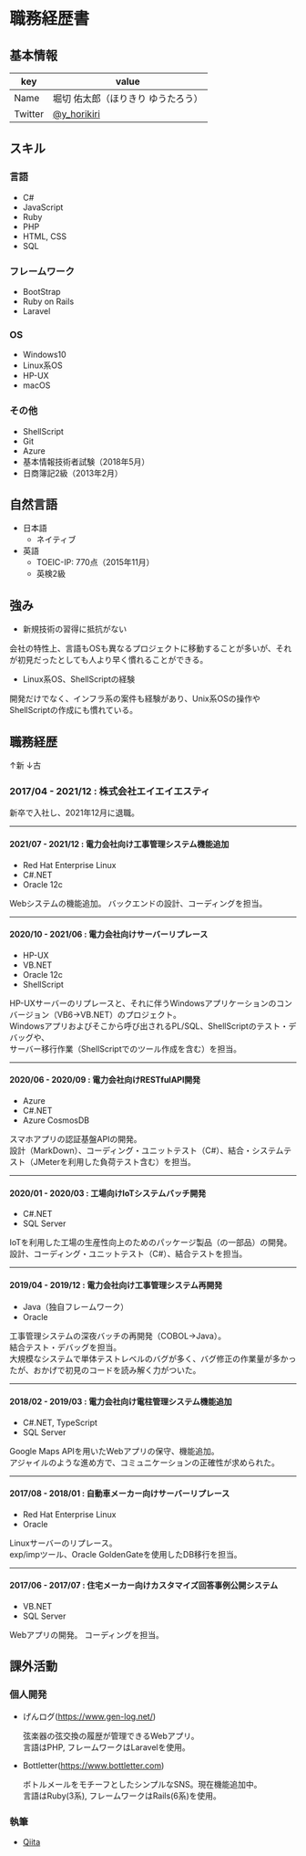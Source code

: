 # 職務経歴書

## 基本情報

|key|value|
|---|-----|
|Name|堀切 佑太郎（ほりきり ゆうたろう）|
|Twitter|[@y_horikiri](https://twitter.com/y_horikiri)|

## スキル
### 言語
- C#
- JavaScript
- Ruby
- PHP
- HTML, CSS
- SQL

### フレームワーク
- BootStrap
- Ruby on Rails
- Laravel

### OS
- Windows10
- Linux系OS
- HP-UX
- macOS

### その他
- ShellScript
- Git
- Azure
- 基本情報技術者試験（2018年5月）
- 日商簿記2級（2013年2月）

## 自然言語

- 日本語
  - ネイティブ
- 英語
  - TOEIC-IP: 770点（2015年11月）
  - 英検2級

## 強み
- 新規技術の習得に抵抗がない

会社の特性上、言語もOSも異なるプロジェクトに移動することが多いが、それが初見だったとしても人より早く慣れることができる。

- Linux系OS、ShellScriptの経験

開発だけでなく、インフラ系の案件も経験があり、Unix系OSの操作やShellScriptの作成にも慣れている。


## 職務経歴
↑新
↓古

### 2017/04 - 2021/12 : 株式会社エイエイエスティ
新卒で入社し、2021年12月に退職。

---
#### 2021/07 - 2021/12 : 電力会社向け工事管理システム機能追加
- Red Hat Enterprise Linux
- C#.NET
- Oracle 12c

Webシステムの機能追加。
バックエンドの設計、コーディングを担当。

---
#### 2020/10 - 2021/06 : 電力会社向けサーバーリプレース
- HP-UX
- VB.NET
- Oracle 12c
- ShellScript

HP-UXサーバーのリプレースと、それに伴うWindowsアプリケーションのコンバージョン（VB6→VB.NET）のプロジェクト。  
Windowsアプリおよびそこから呼び出されるPL/SQL、ShellScriptのテスト・デバッグや、  
サーバー移行作業（ShellScriptでのツール作成を含む）を担当。

---
#### 2020/06 - 2020/09 : 電力会社向けRESTfulAPI開発
- Azure
- C#.NET
- Azure CosmosDB

スマホアプリの認証基盤APIの開発。  
設計（MarkDown）、コーディング・ユニットテスト（C#）、結合・システムテスト（JMeterを利用した負荷テスト含む）を担当。

---
#### 2020/01 - 2020/03 : 工場向けIoTシステムバッチ開発
- C#.NET
- SQL Server

IoTを利用した工場の生産性向上のためのパッケージ製品（の一部品）の開発。  
設計、コーディング・ユニットテスト（C#）、結合テストを担当。

---
#### 2019/04 - 2019/12 : 電力会社向け工事管理システム再開発
- Java（独自フレームワーク）
- Oracle

工事管理システムの深夜バッチの再開発（COBOL→Java）。  
結合テスト・デバッグを担当。  
大規模なシステムで単体テストレベルのバグが多く、バグ修正の作業量が多かったが、おかげで初見のコードを読み解く力がついた。

---
#### 2018/02 - 2019/03 : 電力会社向け電柱管理システム機能追加
- C#.NET, TypeScript
- SQL Server

Google Maps APIを用いたWebアプリの保守、機能追加。  
アジャイルのような進め方で、コミュニケーションの正確性が求められた。

---
#### 2017/08 - 2018/01 : 自動車メーカー向けサーバーリプレース
- Red Hat Enterprise Linux
- Oracle

Linuxサーバーのリプレース。  
exp/impツール、Oracle GoldenGateを使用したDB移行を担当。

---
#### 2017/06 - 2017/07 : 住宅メーカー向けカスタマイズ回答事例公開システム
- VB.NET
- SQL Server

Webアプリの開発。
コーディングを担当。

## 課外活動

### 個人開発
* げんログ(https://www.gen-log.net/)

  弦楽器の弦交換の履歴が管理できるWebアプリ。  
  言語はPHP, フレームワークはLaravelを使用。
* Bottletter(https://www.bottletter.com)

  ボトルメールをモチーフとしたシンプルなSNS。現在機能追加中。  
  言語はRuby(3系), フレームワークはRails(6系)を使用。

### 執筆
* [Qiita](https://qiita.com/y_horikiri)
